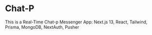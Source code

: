 # Chat-P
This is a Real-Time Chat-p Messenger App: Next.js 13, React, Tailwind, Prisma, MongoDB, NextAuth, Pusher
